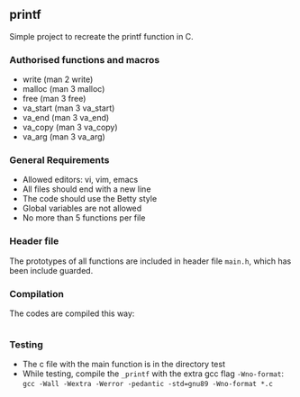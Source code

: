 ## printf

Simple project to recreate the printf function in C. 

### Authorised functions and macros
- write (man 2 write)
- malloc (man 3 malloc)
- free (man 3 free)
- va_start (man 3 va_start)
- va_end (man 3 va_end)
- va_copy (man 3 va_copy)
- va_arg (man 3 va_arg)

### General Requirements
- Allowed editors: vi, vim, emacs
- All files should end with a new line
- The code should use the Betty style
- Global variables are not allowed
- No more than 5 functions per file

### Header file
The prototypes of all functions are included in header file `main.h`, which has been include guarded.

### Compilation
The codes are compiled this way:
```gcc -Wall -Werror -Wextra -pedantic -std=gnu89 *.c
```
### Testing 
- The c file with the main function is in the directory test
- While testing, compile the `_printf` with the extra gcc flag `-Wno-format`: `gcc -Wall -Wextra -Werror -pedantic -std=gnu89 -Wno-format *.c` 

